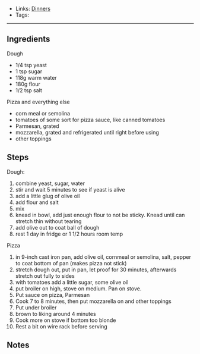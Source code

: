 - Links: [Dinners](Dinners/Dinners.md)
- Tags: 

---

## Ingredients
Dough
- 1/4 tsp yeast
- 1 tsp sugar
- 118g warm water
- 180g flour
- 1/2 tsp salt

Pizza and everything else
- corn meal or semolina
- tomatoes of some sort for pizza sauce, like canned tomatoes
- Parmesan, grated
- mozzarella, grated and refrigerated until right before using
- other toppings

## Steps
Dough:
1. combine yeast, sugar, water
2. stir and wait 5 minutes to see if yeast is alive
3. add a little glug of olive oil
4. add flour and salt
5. mix
6. knead in bowl, add just enough flour to not be sticky. Knead until can stretch thin without tearing
7. add olive out to coat ball of dough
8. rest 1 day in fridge or 1 1/2 hours room temp

Pizza
1. in 9-inch cast iron pan, add olive oil, cornmeal or semolina, salt, pepper to coat bottom of pan (makes pizza not stick)
2. stretch dough out, put in pan, let proof for 30 minutes, afterwards stretch out fully to sides
3. with tomatoes add a little sugar, some olive oil
4. put broiler on high, stove on medium. Pan on stove.
5. Put sauce on pizza, Parmesan
6. Cook 7 to 8 minutes, then put mozzarella on and other toppings
7. Put under broiler
8. brown to liking around 4 minutes
9. Cook more on stove if bottom too blonde
10. Rest a bit on wire rack before serving

## Notes
